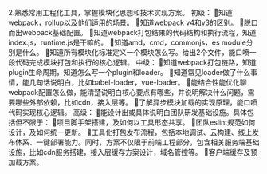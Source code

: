 
2.熟悉常用工程化工具，掌握模块化思想和技术实现方案。 
初级：
知道webpack，rollup以及他们适用的场景。
知道webpack v4和v3的区别。
脱口而出webpack基础配置。
知道webpack打包结果的代码结构和执行流程，知道index.js，runtime.js是干嘛的。
知道amd，cmd，commonjs，es module分别是什么。
知道所有模块化标准定义一个模块怎么写。给出2个文件，能口喷一段代码完成模块打包和执行的核心逻辑。
中级：
知道webpack打包链路，知道plugin生命周期，知道怎么写一个plugin和loader。
知道常见loader做了什么事情，能几句话说明白，比如babel-loader，vue-loader。
能结合性能优化聊webpack配置怎么做，能清楚说明白核心要点有哪些，并说明解决什么问题，需要哪些外部依赖，比如cdn，接入层等。
了解异步模块加载的实现原理，能口喷代码实现核心逻辑。
高级：
能设计出或具体说明白团队研发基础设施。具体包括但不限于：
项目脚手架搭建，及如何以工具形态共享。
团队eslint规范如何设计，及如何统一更新。
工具化打包发布流程，包括本地调试、云构建、线上发布体系、一键部署能力。同时，方案不仅限于前端工程部分，包含相关服务端基础设施，比如cdn服务搭建，接入层缓存方案设计，域名管控等。
客户端缓存及预加载方案。